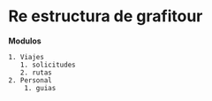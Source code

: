 # Re estructura de grafitour

**Modulos**

    1. Viajes
       1. solicitudes
       2. rutas 
    2. Personal
        1. guias